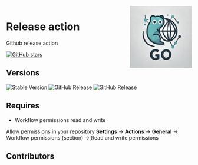 <img align=right width="168" src="docs/gouef_logo.png">

# Release action
Github release action

[![GitHub stars](https://img.shields.io/github/stars/gouef/release-action?style=social)](https://github.com/gouef/release-action/stargazers)

## Versions
![Stable Version](https://img.shields.io/github/v/release/gouef/release-action?label=Stable&labelColor=green)
![GitHub Release](https://img.shields.io/github/v/release/gouef/release-action?label=RC&include_prereleases&filter=*rc*&logoSize=diago)
![GitHub Release](https://img.shields.io/github/v/release/gouef/release-action?label=Beta&include_prereleases&filter=*beta*&logoSize=diago)

## Requires

- Workflow permissions read and write

Allow permissions in your repository **Settings** -> **Actions** -> **General** -> Workflow permissions (section) -> Read and write permissions



## Contributors


